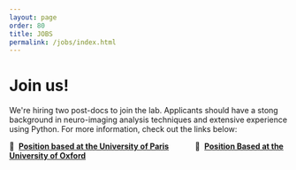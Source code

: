 ```yaml
---
layout: page
order: 80
title: JOBS
permalink: /jobs/index.html
---
```


# Join us!  
We're hiring two post-docs to join the lab. Applicants should have a stong background in neuro-imaging analysis techniques and extensive experience using Python. For more information, check out the links below:

:brain:&nbsp;  [**Position based at the University of Paris**](https://bit.ly/3uuQcQF)&nbsp;  &nbsp;  &nbsp;  &nbsp;  &nbsp;  &nbsp; :brain:&nbsp;  [**Position Based at the University of Oxford**](https://my.corehr.com/pls/uoxrecruit/erq_jobspec_version_4.display_form?p_company=10&p_internal_external=E&p_display_in_irish=N&p_process_type=&p_applicant_no=&p_form_profile_detail=&p_display_apply_ind=Y&p_refresh_search=Y&p_recruitment_id=151762) 
